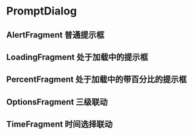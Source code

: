 # PromptDialog

## AlertFragment 普通提示框

## LoadingFragment 处于加载中的提示框

## PercentFragment 处于加载中的带百分比的提示框

## OptionsFragment 三级联动

## TimeFragment 时间选择联动
